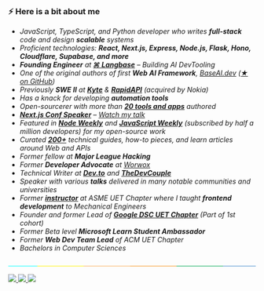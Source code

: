 ### ⚡️ Here is a bit about me

- *JavaScript, TypeScript, and Python developer who writes **full-stack** code and design **scalable** systems*
- *Proficient technologies: **React, Next.js, Express, Node.js, Flask, Hono, Cloudflare, Supabase, and more***
- ***Founding Engineer** at [**⌘ Langbase**](https://langbase.com/) – Building AI DevTooling*
- *One of the original authors of first **Web AI Framework**, [BaseAI.dev](https://github.com/LangbaseInc/BaseAI) ([★ on GitHub](https://github.com/LangbaseInc/BaseAI))*
- *Previously **SWE II** at [**Kyte**](https://kyte.com/) & [**RapidAPI**](https://rapidapi.com/) (acquired by Nokia)*
- *Has a knack for developing **automation tools***
- *Open-sourcerer with more than [**20 tools and apps**](https://github.com/msaaddev/open-source) authored*
- [***Next.js Conf Speaker***](https://nextjs.org/conf/oct21/speakers/msaaddev) – *[Watch my talk](https://www.youtube.com/watch?v=6EOZf-FOUDI&ab_channel=Vercel)*
- *Featured in [**Node Weekly**](https://nodeweekly.com/issues/397) and [**JavaScript Weekly**](https://javascriptweekly.com/issues/547) (subscribed by half a million developers) for my open-source work*
- *Curated [**200+**](https://rapidapi.com/developers/saad) technical guides, how-to pieces, and learn articles around Web and APIs*
- *Former fellow at **Major League Hacking***
- *Former **Developer Advocate** at [Worwox](https://github.com/worwox)*
- *Technical Writer at [**Dev.to**](https://dev.to/msaaddev) and [**TheDevCouple**](https://thedevcouple.com/author/muhammadsaad/)*
- *Speaker with various **talks** delivered in many notable communities and universities*
- *Former [**instructor**](https://www.youtube.com/watch?v=l6U7pXfyuP4&list=PLjjqsCGTfaD7CVJqN3GQdxjHUxEAS1v6B) at ASME UET Chapter where I taught **frontend development** to Mechanical Engineers*
- *Founder and former Lead of [**Google DSC UET Chapter**](https://gdg.community.dev/gdg-on-campus-university-of-engineering-and-technology-lahore-lahore-pakistan/) (Part of 1st cohort)*
- *Former Beta level **Microsoft Learn Student Ambassador***
- *Former **Web Dev Team Lead** of ACM UET Chapter*
- *Bachelors in Computer Sciences*

![separator](assets/separate.jpg)

<a href="https://www.linkedin.com/in/msaaddev/" target="_blank" rel="noopener noreferrer">
  <img src="https://img.shields.io/badge/LinkedIn-Saad%20Irfan-blue?logo=linkedin&logoColor=blue&color=blue" />
</a>

<a href="mailto:mrsaadirfan@gmail.com.com" target="_blank" rel="noopener noreferrer">
  <img src="https://img.shields.io/badge/Gmail-Saad%20Irfan-red?logo=gmail&logoColor=red&color=red" />
</a>

<a href="https://www.youtube.com/channel/UCNQgFgvbz_Vf_2_sWaaKV8Q" target="_blank" rel="noopener noreferrer">
  <img src="https://img.shields.io/badge/YouTube-Saad%20Irfan-red?logo=youtube&logoColor=red&color=red" />
</a>
